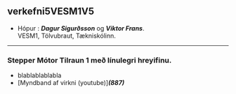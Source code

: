 ## verkefni5VESM1V5

- Hópur : ***Dagur Sigurðsson*** og ***Viktor Frans***. <br> VESM1, Tölvubraut, Tækniskólinn.

---

### Stepper Mótor Tilraun 1 með línulegri hreyifinu.
- blablablablabla
- [Myndband af virkni (youtube)]***(887)***
